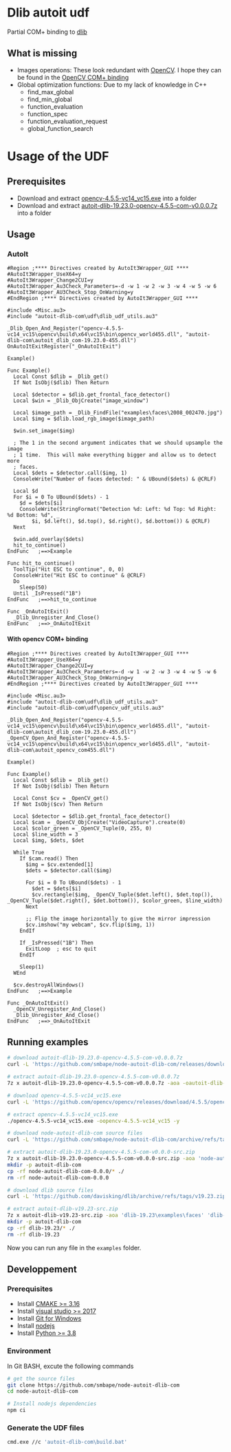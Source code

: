 # Dlib autoit udf

Partial COM+ binding to [dlib](http://dlib.net/)

## What is missing
  - Images operations: These look redundant with [OpenCV](https://opencv.org/). I hope they can be found in the [OpenCV COM+ binding](https://github.com/smbape/node-autoit-dlib-com)
  - Global optimization functions: Due to my lack of knowledge in C++
    - find_max_global
    - find_min_global
    - function_evaluation
    - function_spec
    - function_evaluation_request
    - global_function_search

# Usage of the UDF

## Prerequisites

  - Download and extract [opencv-4.5.5-vc14_vc15.exe](https://sourceforge.net/projects/opencvlibrary/files/4.5.5/opencv-4.5.5-vc14_vc15.exe/download) into a folder
  - Download and extract [autoit-dlib-19.23.0-opencv-4.5.5-com-v0.0.0.7z](https://github.com/smbape/node-autoit-dlib-com/releases/download/v0.0.0/autoit-dlib-19.23.0-opencv-4.5.5-com-v0.0.0.7z) into a folder

## Usage

### AutoIt

```autoit
#Region ;**** Directives created by AutoIt3Wrapper_GUI ****
#AutoIt3Wrapper_UseX64=y
#AutoIt3Wrapper_Change2CUI=y
#AutoIt3Wrapper_Au3Check_Parameters=-d -w 1 -w 2 -w 3 -w 4 -w 5 -w 6
#AutoIt3Wrapper_AU3Check_Stop_OnWarning=y
#EndRegion ;**** Directives created by AutoIt3Wrapper_GUI ****

#include <Misc.au3>
#include "autoit-dlib-com\udf\dlib_udf_utils.au3"

_Dlib_Open_And_Register("opencv-4.5.5-vc14_vc15\opencv\build\x64\vc15\bin\opencv_world455.dll", "autoit-dlib-com\autoit_dlib_com-19.23.0-455.dll")
OnAutoItExitRegister("_OnAutoItExit")

Example()

Func Example()
  Local Const $dlib = _Dlib_get()
  If Not IsObj($dlib) Then Return

  Local $detector = $dlib.get_frontal_face_detector()
  Local $win = _Dlib_ObjCreate("image_window")

  Local $image_path = _Dlib_FindFile("examples\faces\2008_002470.jpg")
  Local $img = $dlib.load_rgb_image($image_path)

  $win.set_image($img)

  ; The 1 in the second argument indicates that we should upsample the image
  ; 1 time.  This will make everything bigger and allow us to detect more
  ; faces.
  Local $dets = $detector.call($img, 1)
  ConsoleWrite("Number of faces detected: " & UBound($dets) & @CRLF)

  Local $d
  For $i = 0 To UBound($dets) - 1
    $d = $dets[$i]
    ConsoleWrite(StringFormat("Detection %d: Left: %d Top: %d Right: %d Bottom: %d", _
        $i, $d.left(), $d.top(), $d.right(), $d.bottom()) & @CRLF)
  Next

  $win.add_overlay($dets)
  hit_to_continue()
EndFunc   ;==>Example

Func hit_to_continue()
  ToolTip("Hit ESC to continue", 0, 0)
  ConsoleWrite("Hit ESC to continue" & @CRLF)
  Do
    Sleep(50)
  Until _IsPressed("1B")
EndFunc   ;==>hit_to_continue

Func _OnAutoItExit()
  _Dlib_Unregister_And_Close()
EndFunc   ;==>_OnAutoItExit
```

#### With opencv COM+ binding

```autoit
#Region ;**** Directives created by AutoIt3Wrapper_GUI ****
#AutoIt3Wrapper_UseX64=y
#AutoIt3Wrapper_Change2CUI=y
#AutoIt3Wrapper_Au3Check_Parameters=-d -w 1 -w 2 -w 3 -w 4 -w 5 -w 6
#AutoIt3Wrapper_AU3Check_Stop_OnWarning=y
#EndRegion ;**** Directives created by AutoIt3Wrapper_GUI ****

#include <Misc.au3>
#include "autoit-dlib-com\udf\dlib_udf_utils.au3"
#include "autoit-dlib-com\udf\opencv_udf_utils.au3"

_Dlib_Open_And_Register("opencv-4.5.5-vc14_vc15\opencv\build\x64\vc15\bin\opencv_world455.dll", "autoit-dlib-com\autoit_dlib_com-19.23.0-455.dll")
_OpenCV_Open_And_Register("opencv-4.5.5-vc14_vc15\opencv\build\x64\vc15\bin\opencv_world455.dll", "autoit-dlib-com\autoit_opencv_com455.dll")

Example()

Func Example()
  Local Const $dlib = _Dlib_get()
  If Not IsObj($dlib) Then Return

  Local Const $cv = _OpenCV_get()
  If Not IsObj($cv) Then Return

  Local $detector = $dlib.get_frontal_face_detector()
  Local $cam = _OpenCV_ObjCreate("VideoCapture").create(0)
  Local $color_green = _OpenCV_Tuple(0, 255, 0)
  Local $line_width = 3
  Local $img, $dets, $det

  While True
    If $cam.read() Then
      $img = $cv.extended[1]
      $dets = $detector.call($img)

      For $i = 0 To UBound($dets) - 1
        $det = $dets[$i]
        $cv.rectangle($img, _OpenCV_Tuple($det.left(), $det.top()), _OpenCV_Tuple($det.right(), $det.bottom()), $color_green, $line_width)
      Next

      ;; Flip the image horizontally to give the mirror impression
      $cv.imshow("my webcam", $cv.flip($img, 1))
    EndIf

    If _IsPressed("1B") Then
      ExitLoop  ; esc to quit
    EndIf

    Sleep(1)
  WEnd

  $cv.destroyAllWindows()
EndFunc   ;==>Example

Func _OnAutoItExit()
  _OpenCV_Unregister_And_Close()
  _Dlib_Unregister_And_Close()
EndFunc   ;==>_OnAutoItExit
```

## Running examples

```sh
# download autoit-dlib-19.23.0-opencv-4.5.5-com-v0.0.0.7z
curl -L 'https://github.com/smbape/node-autoit-dlib-com/releases/download/v0.0.0/autoit-dlib-19.23.0-opencv-4.5.5-com-v0.0.0.7z' -o autoit-dlib-19.23.0-opencv-4.5.5-com-v0.0.0.7z

# extract autoit-dlib-19.23.0-opencv-4.5.5-com-v0.0.0.7z
7z x autoit-dlib-19.23.0-opencv-4.5.5-com-v0.0.0.7z -aoa -oautoit-dlib-com

# download opencv-4.5.5-vc14_vc15.exe
curl -L 'https://github.com/opencv/opencv/releases/download/4.5.5/opencv-4.5.5-vc14_vc15.exe' -o opencv-4.5.5-vc14_vc15.exe

# extract opencv-4.5.5-vc14_vc15.exe 
./opencv-4.5.5-vc14_vc15.exe -oopencv-4.5.5-vc14_vc15 -y

# download node-autoit-dlib-com source files
curl -L 'https://github.com/smbape/node-autoit-dlib-com/archive/refs/tags/v0.0.0.zip' -o autoit-dlib-19.23.0-opencv-4.5.5-com-v0.0.0-src.zip

# extract autoit-dlib-19.23.0-opencv-4.5.5-com-v0.0.0-src.zip
7z x autoit-dlib-19.23.0-opencv-4.5.5-com-v0.0.0-src.zip -aoa 'node-autoit-dlib-com-0.0.0\examples'
mkdir -p autoit-dlib-com
cp -rf node-autoit-dlib-com-0.0.0/* ./
rm -rf node-autoit-dlib-com-0.0.0

# download dlib source files
curl -L 'https://github.com/davisking/dlib/archive/refs/tags/v19.23.zip' -o autoit-dlib-v19.23-src.zip

# extract autoit-dlib-v19.23-src.zip
7z x autoit-dlib-v19.23-src.zip -aoa 'dlib-19.23\examples\faces' 'dlib-19.23\examples\video_frames'
mkdir -p autoit-dlib-com
cp -rf dlib-19.23/* ./
rm -rf dlib-19.23
```

Now you can run any file in the `examples` folder.

## Developpement

### Prerequisites

  - Install [CMAKE >= 3.16](https://cmake.org/download/)
  - Install [visual studio >= 2017](https://visualstudio.microsoft.com/vs/community/)
  - Install [Git for Windows](https://gitforwindows.org/)
  - Install [nodejs](https://nodejs.org/en/download/)
  - Install [Python >= 3.8](https://www.python.org/downloads/)

### Environment

In Git BASH, excute the following commands

```sh
# get the source files
git clone https://github.com/smbape/node-autoit-dlib-com
cd node-autoit-dlib-com

# Install nodejs dependencies
npm ci
```

### Generate the UDF files

```sh
cmd.exe //c 'autoit-dlib-com\build.bat'
```
